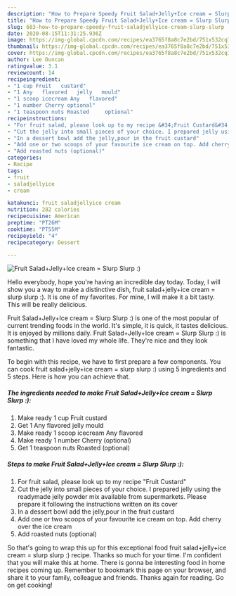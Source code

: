 ```yaml
---
description: "How to Prepare Speedy Fruit Salad+Jelly+Ice cream = Slurp Slurp :)"
title: "How to Prepare Speedy Fruit Salad+Jelly+Ice cream = Slurp Slurp :)"
slug: 683-how-to-prepare-speedy-fruit-saladjellyice-cream-slurp-slurp
date: 2020-08-15T11:31:25.936Z
image: https://img-global.cpcdn.com/recipes/ea3765f8a8c7e2bd/751x532cq70/fruit-saladjellyice-cream-slurp-slurp-recipe-main-photo.jpg
thumbnail: https://img-global.cpcdn.com/recipes/ea3765f8a8c7e2bd/751x532cq70/fruit-saladjellyice-cream-slurp-slurp-recipe-main-photo.jpg
cover: https://img-global.cpcdn.com/recipes/ea3765f8a8c7e2bd/751x532cq70/fruit-saladjellyice-cream-slurp-slurp-recipe-main-photo.jpg
author: Lee Duncan
ratingvalue: 3.1
reviewcount: 14
recipeingredient:
- "1 cup Fruit   custard"
- "1 Any   flavored   jelly   mould"
- "1 scoop icecream Any   flavored"
- "1 number Cherry optional"
- "1 teaspoon nuts Roasted     optional"
recipeinstructions:
- "For fruit salad, please look up to my recipe &#34;Fruit Custard&#34;"
- "Cut the jelly into small pieces of your choice. I prepared jelly using the readymade jelly powder mix available from supermarkets. Please prepare it following the instructions written on its cover"
- "In a dessert bowl add the jelly,pour in the fruit custard"
- "Add one or two scoops of your favourite ice cream on top. Add cherry over the ice cream"
- "Add roasted nuts (optional)"
categories:
- Recipe
tags:
- fruit
- saladjellyice
- cream

katakunci: fruit saladjellyice cream 
nutrition: 282 calories
recipecuisine: American
preptime: "PT26M"
cooktime: "PT55M"
recipeyield: "4"
recipecategory: Dessert

---
```



![Fruit Salad+Jelly+Ice cream = Slurp Slurp :)](https://img-global.cpcdn.com/recipes/ea3765f8a8c7e2bd/751x532cq70/fruit-saladjellyice-cream-slurp-slurp-recipe-main-photo.jpg)

Hello everybody, hope you're having an incredible day today. Today, I will show you a way to make a distinctive dish, fruit salad+jelly+ice cream = slurp slurp :). It is one of my favorites. For mine, I will make it a bit tasty. This will be really delicious.



Fruit Salad+Jelly+Ice cream = Slurp Slurp :) is one of the most popular of current trending foods in the world. It's simple, it is quick, it tastes delicious. It is enjoyed by millions daily. Fruit Salad+Jelly+Ice cream = Slurp Slurp :) is something that I have loved my whole life. They're nice and they look fantastic.


To begin with this recipe, we have to first prepare a few components. You can cook fruit salad+jelly+ice cream = slurp slurp :) using 5 ingredients and 5 steps. Here is how you can achieve that.

<!--inarticleads1-->

##### The ingredients needed to make Fruit Salad+Jelly+Ice cream = Slurp Slurp :):

1. Make ready 1 cup Fruit   custard
1. Get 1 Any   flavored   jelly   mould
1. Make ready 1 scoop icecream Any   flavored
1. Make ready 1 number Cherry (optional)
1. Get 1 teaspoon nuts Roasted     (optional)




<!--inarticleads2-->

##### Steps to make Fruit Salad+Jelly+Ice cream = Slurp Slurp :):

1. For fruit salad, please look up to my recipe &#34;Fruit Custard&#34;
1. Cut the jelly into small pieces of your choice. I prepared jelly using the readymade jelly powder mix available from supermarkets. Please prepare it following the instructions written on its cover
1. In a dessert bowl add the jelly,pour in the fruit custard
1. Add one or two scoops of your favourite ice cream on top. Add cherry over the ice cream
1. Add roasted nuts (optional)




So that's going to wrap this up for this exceptional food fruit salad+jelly+ice cream = slurp slurp :) recipe. Thanks so much for your time. I'm confident that you will make this at home. There is gonna be interesting food in home recipes coming up. Remember to bookmark this page on your browser, and share it to your family, colleague and friends. Thanks again for reading. Go on get cooking!

